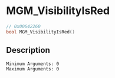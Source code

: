 # MGM_VisibilityIsRed
```c
// 0x00642260
bool MGM_VisibilityIsRed()
```
## Description
```
Minimum Arguments: 0
Maximum Arguments: 0
```
